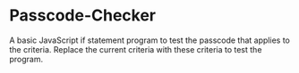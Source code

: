 # Passcode-Checker
A basic JavaScript if statement program to test the passcode that applies to the criteria. Replace the current criteria with these criteria to test the program.
